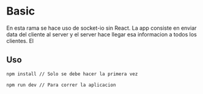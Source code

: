 # Basic

En esta rama se hace uso de socket-io sin React. La app consiste en enviar data del cliente al server y el server hace llegar esa informacion a todos los clientes. El

## Uso
```bash
npm install // Solo se debe hacer la primera vez
```
```bash
npm run dev // Para correr la aplicacion
```